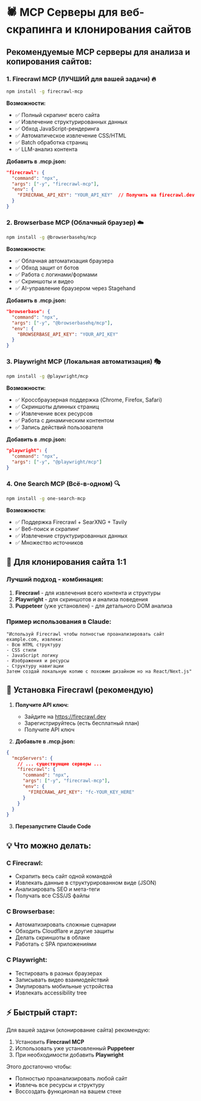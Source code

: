 # 🕷️ MCP Серверы для веб-скрапинга и клонирования сайтов

## Рекомендуемые MCP серверы для анализа и копирования сайтов:

### 1. **Firecrawl MCP** (ЛУЧШИЙ для вашей задачи) 🔥

```bash
npm install -g firecrawl-mcp
```

**Возможности:**

- ✅ Полный скрапинг всего сайта
- ✅ Извлечение структурированных данных
- ✅ Обход JavaScript-рендеринга
- ✅ Автоматическое извлечение CSS/HTML
- ✅ Batch обработка страниц
- ✅ LLM-анализ контента

**Добавить в .mcp.json:**

```json
"firecrawl": {
  "command": "npx",
  "args": ["-y", "firecrawl-mcp"],
  "env": {
    "FIRECRAWL_API_KEY": "YOUR_API_KEY"  // Получить на firecrawl.dev
  }
}
```

### 2. **Browserbase MCP** (Облачный браузер) ☁️

```bash
npm install -g @browserbasehq/mcp
```

**Возможности:**

- ✅ Облачная автоматизация браузера
- ✅ Обход защит от ботов
- ✅ Работа с логинами/формами
- ✅ Скриншоты и видео
- ✅ AI-управление браузером через Stagehand

**Добавить в .mcp.json:**

```json
"browserbase": {
  "command": "npx",
  "args": ["-y", "@browserbasehq/mcp"],
  "env": {
    "BROWSERBASE_API_KEY": "YOUR_API_KEY"
  }
}
```

### 3. **Playwright MCP** (Локальная автоматизация) 🎭

```bash
npm install -g @playwright/mcp
```

**Возможности:**

- ✅ Кроссбраузерная поддержка (Chrome, Firefox, Safari)
- ✅ Скриншоты длинных страниц
- ✅ Извлечение всех ресурсов
- ✅ Работа с динамическим контентом
- ✅ Запись действий пользователя

**Добавить в .mcp.json:**

```json
"playwright": {
  "command": "npx",
  "args": ["-y", "@playwright/mcp"]
}
```

### 4. **One Search MCP** (Всё-в-одном) 🔍

```bash
npm install -g one-search-mcp
```

**Возможности:**

- ✅ Поддержка Firecrawl + SearXNG + Tavily
- ✅ Веб-поиск и скрапинг
- ✅ Извлечение структурированных данных
- ✅ Множество источников

## 🎯 Для клонирования сайта 1:1

### Лучший подход - комбинация:

1. **Firecrawl** - для извлечения всего контента и структуры
2. **Playwright** - для скриншотов и анализа поведения
3. **Puppeteer** (уже установлен) - для детального DOM анализа

### Пример использования в Claude:

```
"Используй Firecrawl чтобы полностью проанализировать сайт example.com, извлеки:
- Всю HTML структуру
- CSS стили
- JavaScript логику
- Изображения и ресурсы
- Структуру навигации
Затем создай локальную копию с похожим дизайном но на React/Next.js"
```

## 🔧 Установка Firecrawl (рекомендую)

1. **Получите API ключ:**
   - Зайдите на https://firecrawl.dev
   - Зарегистрируйтесь (есть бесплатный план)
   - Получите API ключ

2. **Добавьте в .mcp.json:**

```json
{
  "mcpServers": {
    // ... существующие серверы ...
    "firecrawl": {
      "command": "npx",
      "args": ["-y", "firecrawl-mcp"],
      "env": {
        "FIRECRAWL_API_KEY": "fc-YOUR_KEY_HERE"
      }
    }
  }
}
```

3. **Перезапустите Claude Code**

## 💡 Что можно делать:

### С Firecrawl:

- Скрапить весь сайт одной командой
- Извлекать данные в структурированном виде (JSON)
- Анализировать SEO и мета-теги
- Получать все CSS/JS файлы

### С Browserbase:

- Автоматизировать сложные сценарии
- Обходить Cloudflare и другие защиты
- Делать скриншоты в облаке
- Работать с SPA приложениями

### С Playwright:

- Тестировать в разных браузерах
- Записывать видео взаимодействий
- Эмулировать мобильные устройства
- Извлекать accessibility tree

## ⚡ Быстрый старт:

Для вашей задачи (клонирование сайта) рекомендую:

1. Установить **Firecrawl MCP**
2. Использовать уже установленный **Puppeteer**
3. При необходимости добавить **Playwright**

Этого достаточно чтобы:

- Полностью проанализировать любой сайт
- Извлечь все ресурсы и структуру
- Воссоздать функционал на вашем стеке
